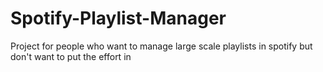# Spotify-Playlist-Manager
Project for people who want to manage large scale playlists in spotify but don't want to put the effort in
